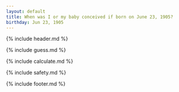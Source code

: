 ```yaml
---
layout: default
title: When was I or my baby conceived if born on June 23, 1905?
birthday: Jun 23, 1905
---
```


{% include header.md %}

{% include guess.md %}

{% include calculate.md %}

{% include safety.md %}

{% include footer.md %}




